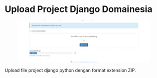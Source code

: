 # Upload Project Django Domainesia

<figure><img src=".gitbook/assets/image (40).png" alt=""><figcaption></figcaption></figure>

Upload file project django python dengan format extension ZIP.

